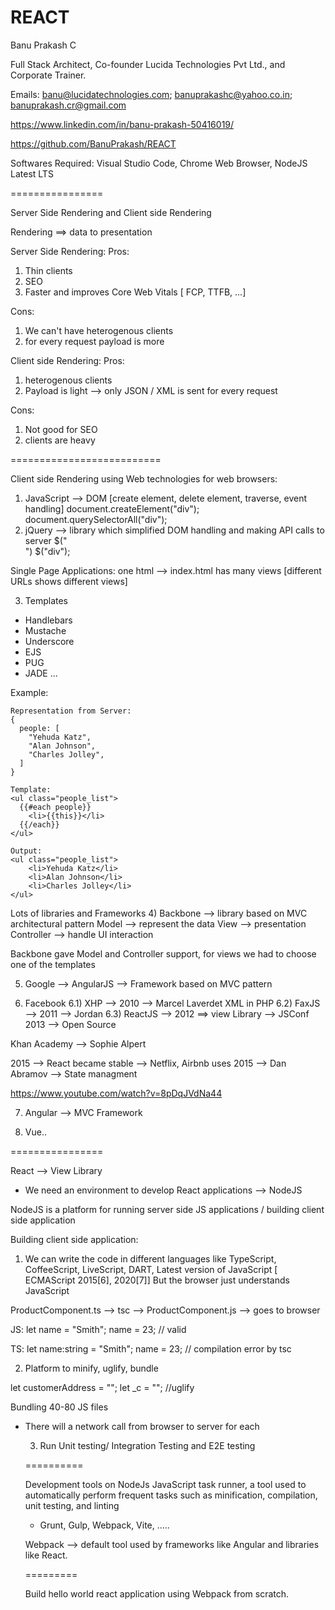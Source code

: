 # REACT
Banu Prakash C

Full Stack Architect, Co-founder Lucida Technologies Pvt Ltd., and Corporate Trainer.

Emails: banu@lucidatechnologies.com; banuprakashc@yahoo.co.in; banuprakash.cr@gmail.com

https://www.linkedin.com/in/banu-prakash-50416019/

https://github.com/BanuPrakash/REACT

Softwares Required:
Visual Studio Code, Chrome Web Browser, NodeJS Latest LTS

================

Server Side Rendering and Client side Rendering

Rendering ==> data to presentation


Server Side Rendering:
Pros:
1) Thin clients
2) SEO
3) Faster and improves Core Web Vitals [ FCP, TTFB, ...]

Cons:
1) We can't have heterogenous clients
2) for every request payload is more


Client side Rendering:
Pros:
1) heterogenous clients
2) Payload is light --> only JSON / XML is sent for every request

Cons:
1) Not good for SEO
2) clients are heavy

==========================

Client side Rendering using Web technologies for web browsers:

1) JavaScript --> DOM [create element, delete element, traverse, event handling]
document.createElement("div");
document.querySelectorAll("div");
2) jQuery --> library which simplified DOM handling and making API calls to server
$("<div>")
$("div");

Single Page Applications: one html --> index.html has many views [different URLs shows different views]

3) Templates
* Handlebars
* Mustache
* Underscore
* EJS
* PUG
* JADE
...

Example:
```
Representation from Server:
{
  people: [
    "Yehuda Katz",
    "Alan Johnson",
    "Charles Jolley",
  ]
}

Template:
<ul class="people_list">
  {{#each people}}
    <li>{{this}}</li>
  {{/each}}
</ul>

Output:
<ul class="people_list">
    <li>Yehuda Katz</li>
    <li>Alan Johnson</li>
    <li>Charles Jolley</li>
</ul>
```
Lots of libraries and Frameworks
4) Backbone --> library based on MVC architectural pattern
Model --> represent the data
View --> presentation
Controller --> handle UI interaction

Backbone gave Model and Controller support, for views we had to choose one of the templates

5) Google --> AngularJS --> Framework based on MVC pattern

6) Facebook
6.1) XHP --> 2010 --> Marcel Laverdet
XML in PHP
6.2) FaxJS --> 2011 --> Jordan
6.3) ReactJS --> 2012 ==> view Library
--> JSConf
2013 --> Open Source

Khan Academy --> Sophie Alpert

2015 --> React became stable --> Netflix, Airbnb uses
2015 --> Dan Abramov --> State managment

https://www.youtube.com/watch?v=8pDqJVdNa44

7) Angular --> MVC Framework

8) Vue..

================

React --> View Library

* We need an environment to develop React applications --> NodeJS

NodeJS is a platform for running server side JS applications / building client side application

Building client side application:
1) We can write the code in different languages like TypeScript, CoffeeScript, LiveScript, DART, Latest version of JavaScript [ ECMAScript 2015[6], 2020[7]]
But the browser just understands JavaScript

ProductComponent.ts --> tsc --> ProductComponent.js --> goes to browser

JS:
let name = "Smith";
name = 23; // valid

TS:
let name:string = "Smith";
name = 23; // compilation error by tsc

2) Platform to minify, uglify, bundle

let customerAddress = "";
let _c = ""; //uglify

Bundling
40-80 JS files
<srcipt src="a.js"> </script>
<srcipt src="b.js"> </script>
<srcipt src="c.js"> </script>
<srcipt src="d.js"> </script>
<srcipt src="e.js"> </script>
<srcipt src="f.js"> </script>

* There will a network call from browser to server for each <script> tag and <link>
* Order of scripts is important

Solution ==> put all of then in bundle.js
<srcipt src="bundle.js"> </script>

3) Run Unit testing/ Integration Testing and E2E testing

==========

Development tools on NodeJs
 JavaScript task runner, a tool used to automatically perform frequent tasks such as minification, compilation, unit testing, and linting

* Grunt, Gulp, Webpack, Vite, .....

Webpack --> default tool used by frameworks like Angular and libraries like React.

=========

Build hello world react application using Webpack from scratch.







